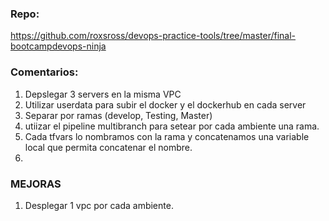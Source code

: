 ### Repo:

https://github.com/roxsross/devops-practice-tools/tree/master/final-bootcampdevops-ninja

### Comentarios:

1. Depslegar 3 servers en la misma VPC 
2. Utilizar userdata para subir el docker y el dockerhub en cada server
3. Separar por ramas (develop, Testing, Master) 
4. utiizar el pipeline multibranch para setear por cada ambiente una rama.
5. Cada tfvars lo nombramos con la rama y concatenamos una variable local que permita concatenar el nombre.
6. 


### MEJORAS

1. Desplegar 1 vpc por cada ambiente.